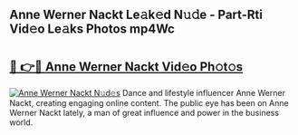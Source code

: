 ## Anne Werner Nackt Le𝚊k𝚎d N𝚞𝚍e - Part-Rti Vid𝚎o Le𝚊ks Photos mp4Wc

# <h2><a href="http://fbao3yf.evod.top/?m=Anne+Werner+Nackt">🔗 👉🔴 Anne Werner Nackt Vid𝚎o Ph𝚘t𝚘s</a></h2>

[![Anne Werner Nackt N𝚞d𝚎s](https://i.imgur.com/8V9OHl7.gif)](http://fbao3yf.evod.top/?m=Anne+Werner+Nackt)
Dance and lifestyle influencer Anne Werner Nackt, creating engaging online content. The public eye has been on Anne Werner Nackt lately, a man of great influence and power in the business world. 
